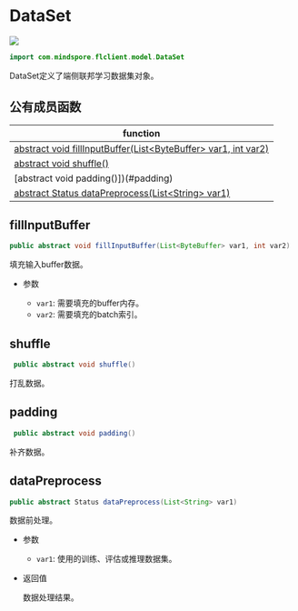 # DataSet

<a href="https://gitee.com/mindspore/docs/blob/master/docs/federated/api/source_zh_cn/java_api_dataset.md" target="_blank"><img src="https://gitee.com/mindspore/docs/raw/master/resource/_static/logo_source.png"></a>

```java
import com.mindspore.flclient.model.DataSet
```

DataSet定义了端侧联邦学习数据集对象。

## 公有成员函数

| function                    |
| -------------------------------- |
| [abstract void fillInputBuffer(List<ByteBuffer\> var1, int var2)](#fillinputbuffer) |
| [abstract void shuffle()](#shuffle)    |
| [abstract void padding()])(#padding) |
| [abstract Status dataPreprocess(List<String\> var1)](#datapreprocess) |

## fillInputBuffer

```java
public abstract void fillInputBuffer(List<ByteBuffer> var1, int var2)
```

填充输入buffer数据。

- 参数

    - `var1`: 需要填充的buffer内存。
    - `var2`: 需要填充的batch索引。

## shuffle

```java
 public abstract void shuffle()
```

打乱数据。

## padding

```java
 public abstract void padding()
```

补齐数据。

## dataPreprocess

```java
public abstract Status dataPreprocess(List<String> var1)
```

数据前处理。

- 参数

    - `var1`: 使用的训练、评估或推理数据集。

- 返回值

  数据处理结果。
